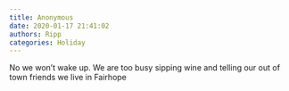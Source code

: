 ```yaml
---
title: Anonymous
date: 2020-01-17 21:41:02
authors: Ripp
categories: Holiday
---
```


 No we won’t wake up.  We are too busy sipping wine and telling our out of town friends we live in Fairhope